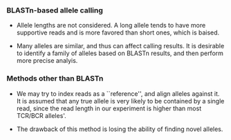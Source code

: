 ### BLASTn-based allele calling

- Allele lengths are not considered. A long allele tends to have more supportive reads and is more favored than short ones, which is baised.

- Many alleles are similar, and thus can affect calling results. It is desirable to identify a family of alleles based on BLASTn results, and then perform more precise analyis.


### Methods other than BLASTn

- We may try to index reads as a ``reference'', and align alleles against it. It is assumed that any true allele is very likely to be contained by a single read, since the read length in our experiment is higher than most TCR/BCR alleles'.

- The drawback of this method is losing the ability of finding novel alleles.
